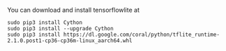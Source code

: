 You can download and install tensorflowlite at
```
sudo pip3 install Cython
sudo pip3 install --upgrade Cython
sudo pip3 install https://dl.google.com/coral/python/tflite_runtime-2.1.0.post1-cp36-cp36m-linux_aarch64.whl
```
